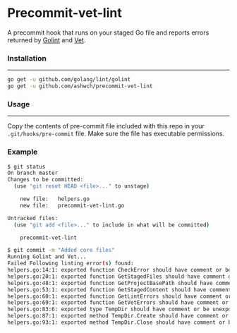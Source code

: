 Precommit-vet-lint
===

A precommit hook that runs on your staged Go file and reports errors returned by [Golint](https://github.com/golang/lint) and [Vet](https://golang.org/cmd/vet/).

### Installation
---

```bash
go get -u github.com/golang/lint/golint
go get -u github.com/ashwch/precommit-vet-lint
```

### Usage
---

Copy the contents of pre-commit file included with this repo in your `.git/hooks/pre-commit` file. Make sure the file has executable permissions.


### Example

```bash
$ git status
On branch master
Changes to be committed:
  (use "git reset HEAD <file>..." to unstage)

    new file:   helpers.go
    new file:   precommit-vet-lint.go

Untracked files:
  (use "git add <file>..." to include in what will be committed)

    precommit-vet-lint

$ git commit -m "Added core files"
Running Golint and Vet...
Failed Following linting error(s) found:
helpers.go:14:1: exported function CheckError should have comment or be unexported
helpers.go:20:1: exported function GetStagedFiles should have comment or be unexported
helpers.go:48:1: exported function GetProjectBasePath should have comment or be unexported
helpers.go:53:1: exported function GetStagedContent should have comment or be unexported
helpers.go:60:1: exported function GetLintErrors should have comment or be unexported
helpers.go:69:1: exported function GetVetErrors should have comment or be unexported
helpers.go:83:6: exported type TempDir should have comment or be unexported
helpers.go:87:1: exported method TempDir.Create should have comment or be unexported
helpers.go:93:1: exported method TempDir.Close should have comment or be unexported.
```
